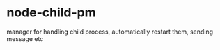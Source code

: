 # node-child-pm
manager for handling child process, automatically restart them, sending message etc
